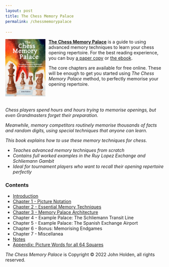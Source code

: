 ```yaml
---
layout: post
title: The Chess Memory Palace
permalink: /chessmemorypalace

---
```


<a href="https://smile.amazon.com/dp/B0BR9DQMVS"><img src="/assets/homepage/ChessCover4.png" height="25%" width="25%" style="margin: 0px 10px 20px 0px; float: left;">
<b>The Chess Memory Palace</b></a> is a guide to using advanced memory techniques to learn your chess opening repertoire. For the best reading experience, you can buy [a paper copy](https://smile.amazon.com/dp/B0BR9DQMVS) or [the ebook](https://www.etsy.com/listing/1368398070).

The core chapters are available for free online. These will be enough to get you started using *The Chess Memory Palace* method, to perfectly memorise your opening repertoire.
<div style="clear: both;"></div>

*Chess players spend hours and hours trying to memorise openings, but even Grandmasters forget their preparation.*

*Meanwhile, memory competitors routinely memorise thousands of facts and random digits, using special techniques that anyone can learn.*

*This book explains how to use these memory techniques for chess.*

- *Teaches advanced memory techniques from scratch*
- *Contains full worked examples in the Ruy Lopez Exchange and Schliemann Gambit*
- *Ideal for tournament players who want to recall their opening repertoire perfectly*

### Contents
- [Introduction](/chessmemorypalace/introduction)
- [Chapter 1 - Picture Notation](/chessmemorypalace/chapter1)
- [Chapter 2 - Essential Memory Techniques](/chessmemorypalace/chapter2)
- [Chapter 3 - Memory Palace Architecture](/chessmemorypalace/chapter3)
- Chapter 4 - Example Palace: The Schliemann Transit Line
- Chapter 5 - Example Palace: The Spanish Exchange Airport
- Chapter 6 - Bonus: Memorising Endgames
- Chapter 7 - Miscellanea
- [Notes](/chessmemorypalace/notes)
- [Appendix: Picture Words for all 64 Squares](/chessmemorypalace/appendix)


*The Chess Memory Palace* is Copyright © 2022 John Holden, all rights reserved. 
